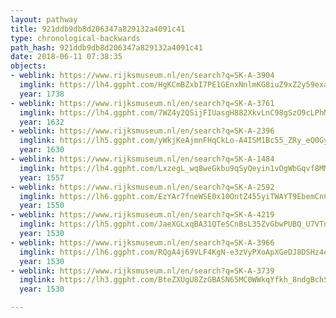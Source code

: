 ```yaml
---
layout: pathway
title: 921ddb9db8d206347a829132a4091c41
type: chronological-backwards
path_hash: 921ddb9db8d206347a829132a4091c41
date: 2018-06-11 07:38:35
objects:
- weblink: https://www.rijksmuseum.nl/en/search?q=SK-A-3904
  imglink: https://lh4.ggpht.com/HgKCmBZxbI7PE1GEnxNnlmKG8iuZ9xZ2y59exa66O9jQSBmhubF0TQOs7-8j5njIQ-oI6joxFpYK3oTOXZrVTt8nNXG5=s200
  year: 1738
- weblink: https://www.rijksmuseum.nl/en/search?q=SK-A-3761
  imglink: https://lh4.ggpht.com/7WZ4y2QSijFIUasgH882XkvLnC98gSzO9cLPhMHhgzhkpni0r-ME24F9upwtPaee1f53R9qaNBD8toYx9CBWms-_OAs8=s200
  year: 1632
- weblink: https://www.rijksmuseum.nl/en/search?q=SK-A-2396
  imglink: https://lh5.ggpht.com/yWkjKeAjmnFHqCkLo-A4ISM1Bc55_ZRy_eQ0GysmnVCHsWaoChVSjta_JyhkmNqf1PbrtYVanNWkzcKjTB_BXODE9Hk=s200
  year: 1630
- weblink: https://www.rijksmuseum.nl/en/search?q=SK-A-1484
  imglink: https://lh4.ggpht.com/LxzegL_wq8weGkbu9qSyQeyin1vOgWbGqvf8MM6ofGhoY4v0dcxBc8GV7uOW9kjQicF_GvWylfjLoCSErKs6wI5OAQ=s200
  year: 1557
- weblink: https://www.rijksmuseum.nl/en/search?q=SK-A-2592
  imglink: https://lh6.ggpht.com/EzYAr7fneWSE0x10OntZ455yiTWAYT9EbemCnCscLSlLVHTbnDNc8TYHEvcEmd9IUZ5lBsQFgPIpewxpcMPLy4u9hQU=s200
  year: 1550
- weblink: https://www.rijksmuseum.nl/en/search?q=SK-A-4219
  imglink: https://lh5.ggpht.com/JaeXGLxqBA31QTeSCnBsL35ZvGbwPUBQ_U7VTn9h_gmidyEvIEKu-gtfl_NpPgwf0v4GZlfXbfFp_637H2GPqXl4BAeP=s200
  year: 1530
- weblink: https://www.rijksmuseum.nl/en/search?q=SK-A-3966
  imglink: https://lh6.ggpht.com/RQgA4j69VLF4KgN-e3zVyPXoApXGeDJ8DSHz4eAalqtq0tSsYk4nAhDGVKRJZkIFYaVZYkE5nVVsfm04iJdHyryNOB1q=s200
  year: 1530
- weblink: https://www.rijksmuseum.nl/en/search?q=SK-A-3739
  imglink: https://lh3.ggpht.com/BteZXUgU8ZzGBASN65MC0WWkqYfkh_8ndgBchSrtt-FzATp8mOyUbWqLG8X3wUphJTokMoJNppfDInOGqVnsbjF_yC4=s200
  year: 1530

---
```

